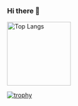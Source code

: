 ### Hi there 👋


<p align="left"> 
  <img alt="Top Langs" height="150px" src="https://github-readme-stats.vercel.app/api/top-langs/?username=imsugeno&layout=compact&count_private=true&show_icons=true&theme=onedark" />
</p>

[![trophy](https://github-profile-trophy.vercel.app/?username=imsugeno&theme=onedark&column=7
)](https://github.com/ryo-ma/github-profile-trophy)
